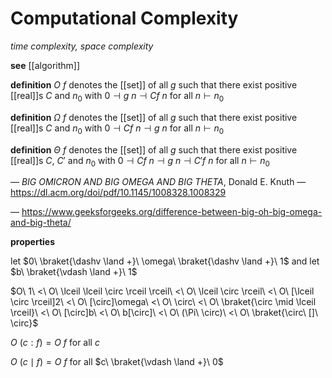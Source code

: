 # Computational Complexity

_time complexity, space complexity_

**see** [[algorithm]]

**definition** $O\ f$ denotes the [[set]] of all $g$ such that there exist positive [[real]]s $C$ and $n_0$ with $0 \dashv g\ n \dashv C f\ n$ for all $n \vdash n_0$

**definition** $\Omega\ f$ denotes the [[set]] of all $g$ such that there exist positive [[real]]s $C$ and $n_0$ with $0 \dashv C f\ n \dashv g\ n$ for all $n \vdash n_0$

**definition** $\Theta\ f$ denotes the [[set]] of all $g$ such that there exist positive [[real]]s $C$, $C'$ and $n_0$ with $0 \dashv Cf\ n \dashv g\ n \dashv C' f\ n$ for all $n \vdash n_0$

&mdash; _BIG OMICRON AND BIG OMEGA AND BIG THETA_, Donald E. Knuth &mdash; <https://dl.acm.org/doi/pdf/10.1145/1008328.1008329>

&mdash; <https://www.geeksforgeeks.org/difference-between-big-oh-big-omega-and-big-theta/>

**properties**

let $0\ \braket{\dashv \land +}\ \omega\ \braket{\dashv \land +}\ 1$ and let $b\ \braket{\vdash \land +}\ 1$

$O\ 1\ <\ O\ \lceil \lceil \circ \rceil \rceil\ <\ O\ \lceil \circ \rceil\ <\ O\ [\lceil \circ \rceil]2\ <\ O\ [\circ]\omega\ <\ O\ \circ\ <\ O\ \braket{\circ \mid \lceil \rceil}\ <\ O\ [\circ]b\ <\ O\ b[\circ]\ <\ O\ (\Pi\ \circ)\ <\ O\ \braket{\circ\ []\ \circ}$

$O\ (c : f) = O\ f$ for all $c$

$O\ (c \mid f) = O\ f$ for all $c\ \braket{\vdash \land +}\ 0$
